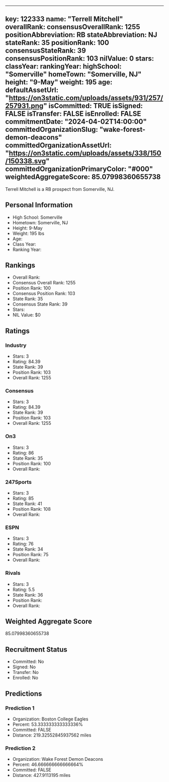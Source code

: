 ---
  key: 122333
  name: "Terrell Mitchell"
  overallRank: 
  consensusOverallRank: 1255
  positionAbbreviation: RB
  stateAbbreviation: NJ
  stateRank: 35
  positionRank: 100
  consensusStateRank: 39
  consensusPositionRank: 103
  nilValue: 0
  stars: 
  classYear: 
  rankingYear: 
  highSchool: "Somerville"
  homeTown: "Somerville, NJ"
  height: "9-May"
  weight: 195
  age: 
  defaultAssetUrl: "https://on3static.com/uploads/assets/931/257/257931.png"
  isCommitted: TRUE
  isSigned: FALSE
  isTransfer: FALSE
  isEnrolled: FALSE
  commitmentDate: "2024-04-02T14:00:00"
  committedOrganizationSlug: "wake-forest-demon-deacons"
  committedOrganizationAssetUrl: "https://on3static.com/uploads/assets/338/150/150338.svg"
  committedOrganizationPrimaryColor: "#000"
  weightedAggregateScore: 85.07998360655738
  ---
  
  Terrell Mitchell is a RB prospect from Somerville, NJ.
  
  ## Personal Information
  - High School: Somerville
  - Hometown: Somerville, NJ
  - Height: 9-May
  - Weight: 195 lbs
  - Age: 
  - Class Year: 
  - Ranking Year: 
  
  ## Rankings
  - Overall Rank: 
  - Consensus Overall Rank: 1255
  - Position Rank: 100
  - Consensus Position Rank: 103
  - State Rank: 35
  - Consensus State Rank: 39
  - Stars: 
  - NIL Value: $0
  
  ## Ratings
  
  ### Industry
  - Stars: 3
  - Rating: 84.39
  - State Rank: 39
  - Position Rank: 103
  - Overall Rank: 1255
  
  ### Consensus
  - Stars: 3
  - Rating: 84.39
  - State Rank: 39
  - Position Rank: 103
  - Overall Rank: 1255
  
  ### On3
  - Stars: 3
  - Rating: 86
  - State Rank: 35
  - Position Rank: 100
  - Overall Rank: 
  
  ### 247Sports
  - Stars: 3
  - Rating: 85
  - State Rank: 41
  - Position Rank: 108
  - Overall Rank: 
  
  ### ESPN
  - Stars: 3
  - Rating: 76
  - State Rank: 34
  - Position Rank: 75
  - Overall Rank: 
  
  ### Rivals
  - Stars: 3
  - Rating: 5.5
  - State Rank: 36
  - Position Rank: 
  - Overall Rank: 
  
  ## Weighted Aggregate Score
  85.07998360655738
  
  ## Recruitment Status
  - Committed: No
  - Signed: No
  - Transfer: No
  - Enrolled: No
  
  
  
  ## Predictions
  
  ### Prediction 1
  - Organization: Boston College Eagles
  - Percent: 53.333333333333336%
  - Committed: FALSE
  - Distance: 219.32552845937562 miles
  
  ### Prediction 2
  - Organization: Wake Forest Demon Deacons
  - Percent: 46.666666666666664%
  - Committed: FALSE
  - Distance: 427.9113195 miles
  